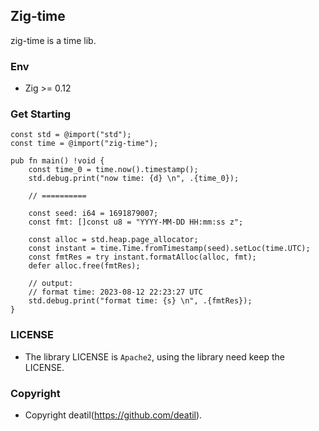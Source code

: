 ## Zig-time 

zig-time is a time lib.


### Env

 - Zig >= 0.12


### Get Starting

~~~zig
const std = @import("std");
const time = @import("zig-time");

pub fn main() !void {
    const time_0 = time.now().timestamp();
    std.debug.print("now time: {d} \n", .{time_0});
    
    // ==========
    
    const seed: i64 = 1691879007;
    const fmt: []const u8 = "YYYY-MM-DD HH:mm:ss z";
    
    const alloc = std.heap.page_allocator;
    const instant = time.Time.fromTimestamp(seed).setLoc(time.UTC);
    const fmtRes = try instant.formatAlloc(alloc, fmt);
    defer alloc.free(fmtRes);
    
    // output: 
    // format time: 2023-08-12 22:23:27 UTC
    std.debug.print("format time: {s} \n", .{fmtRes});
}
~~~


### LICENSE

*  The library LICENSE is `Apache2`, using the library need keep the LICENSE.


### Copyright

*  Copyright deatil(https://github.com/deatil).
